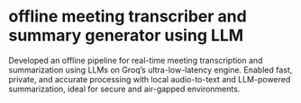 # offline meeting transcriber and summary generator using LLM
Developed an offline pipeline for real-time meeting transcription and summarization using LLMs on Groq’s ultra-low-latency engine. Enabled fast, private, and accurate processing with local audio-to-text and LLM-powered summarization, ideal for secure and air-gapped environments.

